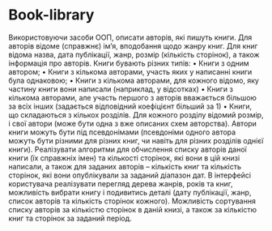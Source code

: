 # Book-library

Використовуючи засоби ООП, описати авторів, які пишуть книги. Для авторів відоме (справжнє) ім’я, вподобання щодо жанру книг. Для книг відома назва, дата публікації, жанр, розмір (кількість сторінок), а також інформація про авторів. Книги бувають різних типів:
•	Книги з одним автором;
•	Книги з кількома авторами, участь яких у написанні книги була однаковою;
•	Книги з кількома авторами, для кожного відомо, яку частину книги вони написали (наприклад, у відсотках)
•	Книги з кількома авторами, але участь першого з авторів вважається більшою за всіх інших (задається відповідний коефіцієнт більший за 1)
•	Книги, що складаються з кількох розділів. Для кожного розділу відомий розмір, і свої автори (може бути одна з вже описаних схем авторства).
Автори книги можуть бути під псевдонімами (псевдоніми одного автора можуть бути різними для різних книг, чи навіть для різних розділів однієї книги).
Реалізувати алгоритми для обчислення списку авторів даної книги (їх справжніх імен) та кількості сторінок, які вони в цій книзі написали, а також для заданих авторів – кількість книг та кількість сторінок, які вони опублікували за заданий діапазон дат.
В інтерфейсі користувача реалізувати перегляд дерева жанрів, років та книг, можливість вибрати книгу і подивитись деталі (дату публікації, жанр, список авторів та кількість сторінок кожного). Можливість сортування списку авторів за кількістю сторінок в даній книзі, а також за кількістю книг та сторінок за заданий період.
